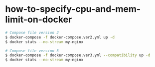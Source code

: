# how-to-specify-cpu-and-mem-limit-on-docker

```bash
# Compose file version 2
$ docker-compose -f docker-compose.ver2.yml up -d
$ docker stats --no-stream my-nginx

# Compose file version 3
$ docker-compose -f docker-compose.ver3.yml --compatibility up -d
$ docker stats --no-stream my-nginx
```